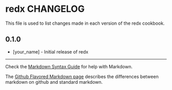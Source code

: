 redx CHANGELOG
==============

This file is used to list changes made in each version of the redx cookbook.

0.1.0
-----
- [your_name] - Initial release of redx

- - -
Check the [Markdown Syntax Guide](http://daringfireball.net/projects/markdown/syntax) for help with Markdown.

The [Github Flavored Markdown page](http://github.github.com/github-flavored-markdown/) describes the differences between markdown on github and standard markdown.
